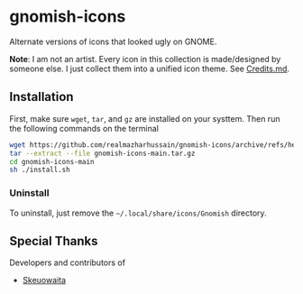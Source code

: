 # gnomish-icons

Alternate versions of icons that looked ugly on GNOME.

**Note**: I am not an artist. Every icon in this collection is made/designed by someone else.
I just collect them into a unified icon theme. See [Credits.md](Credits.md).

## Installation
First, make sure `wget`, `tar`, and `gz` are installed on your systtem. Then run the following
commands on the terminal

```sh
wget https://github.com/realmazharhussain/gnomish-icons/archive/refs/heads/main.tar.gz -O gnomish-icons-main.tar.gz
tar --extract --file gnomish-icons-main.tar.gz
cd gnomish-icons-main
sh ./install.sh
```

### Uninstall
To uninstall, just remove the `~/.local/share/icons/Gnomish` directory.

## Special Thanks
Developers and contributors of
- [Skeuowaita](https://github.com/Frostbitten-jello/Skeuowaita)
